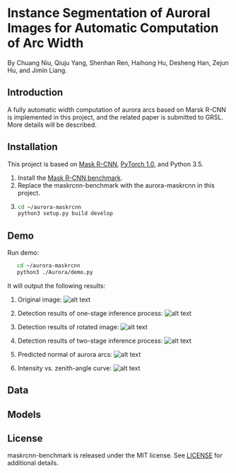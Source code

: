 # Instance Segmentation of Auroral Images for Automatic Computation of Arc Width

By Chuang Niu, Qiuju Yang, Shenhan Ren, Haihong Hu, Desheng Han, Zejun Hu, and Jimin Liang.

## Introduction
A fully automatic width computation of aurora arcs based on Marsk R-CNN is implemented in this project,
and the related paper is submitted to GRSL. More details will be described.

## Installation

This project is based on [Mask R-CNN](https://github.com/facebookresearch/maskrcnn-benchmark),
[PyTorch 1.0](https://pytorch.org/), and Python 3.5.

1. Install the [Mask R-CNN benchmark](https://github.com/facebookresearch/maskrcnn-benchmark).
2. Replace the maskrcnn-benchmark with the aurora-maskrcnn in this project.
3. ```bash
   cd ~/aurora-maskrcnn
   python3 setup.py build develop
   ```

## Demo
Run demo:
```bash
   cd ~/aurora-maskrcnn
   python3 ./Aurora/demo.py
```
It will output the following results:

1. Original image:
![alt text](/demo_results/N20040116G050623.png?imageMogr2/auto-orient/strip%7CimageView2/2/w/100 "from test dataset")

2. Detection results of one-stage inference process:
![alt text](/demo_results/N20040116G050623_one_stage.png "from test dataset")

3. Detection results of rotated image:
![alt text](/demo_results/N20040116G050623_two_stage.png "from test dataset")

4. Detection results of two-stage inference process:
![alt text](/demo_results/N20040116G050623_two_stage_rotation.png "from test dataset")

5. Predicted normal of aurora arcs:
![alt text](/demo_results/N20040116G050623_normal.png "from test dataset")

6. Intensity vs. zenith-angle curve:
![alt text](/demo_results/N20040116G050623_intensity.png "from test dataset")

## Data

## Models

## License

maskrcnn-benchmark is released under the MIT license. See [LICENSE](LICENSE) for additional details.
